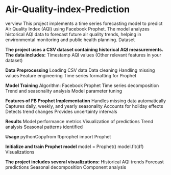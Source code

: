 # Air-Quality-index-Prediction

verview
This project implements a time series forecasting model to predict Air Quality Index (AQI) using Facebook Prophet. The model analyzes historical AQI data to forecast future air quality trends, helping in environmental monitoring and public health planning.
Dataset

**The project uses a CSV dataset containing historical AQI measurements. The data includes:**
Timestamp
AQI values
(Other relevant features in your dataset)

**Data Preprocessing**
Loading CSV data
Data cleaning
Handling missing values
Feature engineering
Time series formatting for Prophet

**Model Training**
Algorithm: Facebook Prophet
Time series decomposition
Trend and seasonality analysis
Model parameter tuning

**Features of FB Prophet Implementation**
Handles missing data automatically
Captures daily, weekly, and yearly seasonality
Accounts for holiday effects
Detects trend changes
Provides uncertainty intervals

**Results**
Model performance metrics
Visualization of predictions
Trend analysis
Seasonal patterns identified

**Usage**
pythonCopyfrom fbprophet import Prophet

**Initialize and train Prophet model**
model = Prophet()
model.fit(df)
Visualizations

**The project includes several visualizations:**
Historical AQI trends
Forecast predictions
Seasonal decomposition
Component analysis

